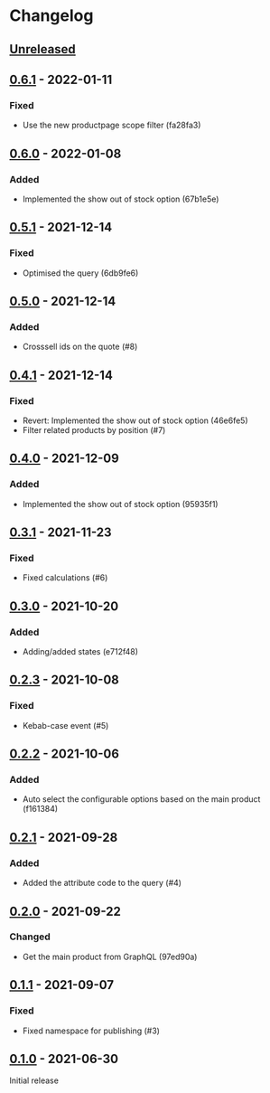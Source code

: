# Changelog

## [Unreleased](https://github.com/org/repo/compare/0.6.1...master)

## [0.6.1](https://github.com/org/repo/compare/0.6.0...0.6.1) - 2022-01-11

### Fixed

- Use the new productpage scope filter (fa28fa3)

## [0.6.0](https://github.com/org/repo/compare/0.5.1...0.6.0) - 2022-01-08

### Added

- Implemented the show out of stock option (67b1e5e)

## [0.5.1](https://github.com/org/repo/compare/0.5.0...0.5.1) - 2021-12-14

### Fixed

- Optimised the query (6db9fe6)

## [0.5.0](https://github.com/org/repo/compare/0.4.1...0.5.0) - 2021-12-14

### Added

- Crosssell ids on the quote (#8)

## [0.4.1](https://github.com/org/repo/compare/0.4.0...0.4.1) - 2021-12-14

### Fixed

- Revert: Implemented the show out of stock option (46e6fe5)
- Filter related products by position (#7)

## [0.4.0](https://github.com/org/repo/compare/0.3.1...0.4.0) - 2021-12-09

### Added

- Implemented the show out of stock option (95935f1)

## [0.3.1](https://github.com/org/repo/compare/0.3.0...0.3.1) - 2021-11-23

### Fixed

- Fixed calculations (#6)

## [0.3.0](https://github.com/org/repo/compare/0.2.3...0.3.0) - 2021-10-20

### Added

- Adding/added states (e712f48)

## [0.2.3](https://github.com/org/repo/compare/0.2.2...0.2.3) - 2021-10-08

### Fixed

- Kebab-case event (#5)

## [0.2.2](https://github.com/org/repo/compare/0.2.1...0.2.2) - 2021-10-06

### Added

- Auto select the configurable options based on the main product (f161384)

## [0.2.1](https://github.com/org/repo/compare/0.2.0...0.2.1) - 2021-09-28

### Added

- Added the attribute code to the query (#4)

## [0.2.0](https://github.com/org/repo/compare/0.1.1...0.2.0) - 2021-09-22

### Changed

- Get the main product from GraphQL (97ed90a)

## [0.1.1](https://github.com/org/repo/compare/0.1.0...0.1.1) - 2021-09-07

### Fixed

- Fixed namespace for publishing (#3)

## [0.1.0](https://github.com/org/repo/compare/781858387dc483333b5bb59b1df332a8f7b61097...0.1.0) - 2021-06-30

Initial release


